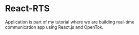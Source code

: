 # React-RTS
Application is part of my tutorial where we are building real-time communication
app using React.js and OpenTok.
